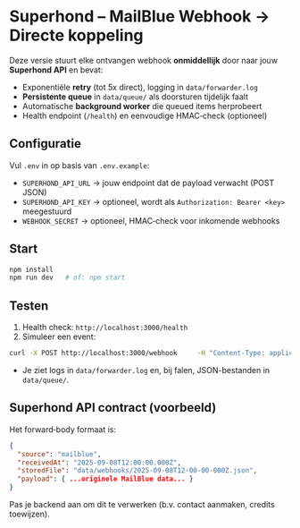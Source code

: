 # Superhond – MailBlue Webhook → Directe koppeling

Deze versie stuurt elke ontvangen webhook **onmiddellijk** door naar jouw
**Superhond API** en bevat:

- Exponentiële **retry** (tot 5x direct), logging in `data/forwarder.log`
- **Persistente queue** in `data/queue/` als doorsturen tijdelijk faalt
- Automatische **background worker** die queued items herprobeert
- Health endpoint (`/health`) en eenvoudige HMAC‑check (optioneel)

## Configuratie
Vul `.env` in op basis van `.env.example`:
- `SUPERHOND_API_URL` → jouw endpoint dat de payload verwacht (POST JSON)
- `SUPERHOND_API_KEY` → optioneel, wordt als `Authorization: Bearer <key>` meegestuurd
- `WEBHOOK_SECRET` → optioneel, HMAC‑check voor inkomende webhooks

## Start
```bash
npm install
npm run dev   # of: npm start
```

## Testen
1) Health check: `http://localhost:3000/health`  
2) Simuleer een event:
```bash
curl -X POST http://localhost:3000/webhook     -H "Content-Type: application/json"     -d '{"type":"subscribe","contact":{"email":"demo@superhond.be","first_name":"Demo"}}'
```
- Je ziet logs in `data/forwarder.log` en, bij falen, JSON-bestanden in `data/queue/`.

## Superhond API contract (voorbeeld)
Het forward‑body formaat is:
```json
{
  "source": "mailblue",
  "receivedAt": "2025-09-08T12:00:00.000Z",
  "storedFile": "data/webhooks/2025-09-08T12-00-00-000Z.json",
  "payload": { ...originele MailBlue data... }
}
```
Pas je backend aan om dit te verwerken (b.v. contact aanmaken, credits toewijzen).
